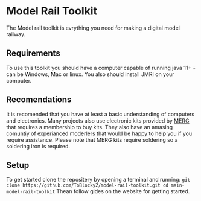 # Model Rail Toolkit
The Model rail toolkit is evrything you need for making a digital model railway.
## Requirements
To use this toolkit you should have a computer capable of running java 11+ - can be Windows, Mac or linux. You also should install JMRI on your computer.
## Recomendations
It is recomended that you have at least a basic understanding of computers and electronics. Many projects also use electronic kits provided by [MERG](https://www.merg.org.uk/) that requires a membership to buy kits. They also have an amasing comuntiy of experianced moderlers that would be happy to help you if you require assistance. Please note that MERG kits require soldering so a soldering iron is required.
## Setup
To get started clone the repositery by opening a terminal and running: 
`git clone https://github.com/ToBlocky2/model-rail-toolkit.git
cd main-model-rail-toolkit`
Thean follow gides on the website for getting started.
